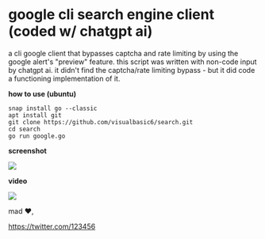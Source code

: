 # google cli search engine client (coded w/ chatgpt ai)
a cli google client that bypasses captcha and rate limiting by using the google alert's "preview" feature. this script was written with non-code input by chatgpt ai. it didn't find the captcha/rate limiting bypass - but it did code a functioning implementation of it.

**how to use (ubuntu)**
```
snap install go --classic
apt install git
git clone https://github.com/visualbasic6/search.git
cd search
go run google.go
```

**screenshot**

<img src="https://i.imgur.com/AZhaVUL.png">



**video**

<a href="http://www.youtube.com/watch?feature=player_embedded&v=XBq8IsCuKxg" target="_blank">
 <img src="https://i.imgur.com/TEuPFKR.png" />
</a>




mad ❤️,

https://twitter.com/123456
